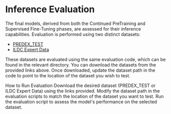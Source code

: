 # Inference Evaluation
The final models, derived from both the Continued PreTraining and Supervised Fine-Tuning phases, are assessed for their inference capabilities. Evaluation is performed using two distinct datasets:
- [PREDEX_TEST](www.google.com)
- [ILDC Expert Data](www.google.com)

These datasets are evaluated using the same evaluation code, which can be found in the relevant directory. You can download the datasets from the provided links above. Once downloaded, update the dataset path in the code to point to the location of the dataset you wish to test.

How to Run Evaluation
Download the desired dataset (PREDEX_TEST or ILDC Expert Data) using the links provided.
Modify the dataset path in the evaluation scripts to match the location of the dataset you want to test.
Run the evaluation script to assess the model's performance on the selected dataset.

